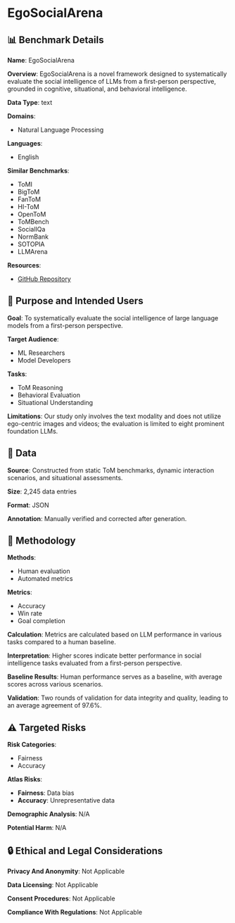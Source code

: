 # EgoSocialArena

## 📊 Benchmark Details

**Name**: EgoSocialArena

**Overview**: EgoSocialArena is a novel framework designed to systematically evaluate the social intelligence of LLMs from a first-person perspective, grounded in cognitive, situational, and behavioral intelligence.

**Data Type**: text

**Domains**:
- Natural Language Processing

**Languages**:
- English

**Similar Benchmarks**:
- ToMI
- BigToM
- FanToM
- HI-ToM
- OpenToM
- ToMBench
- SocialIQa
- NormBank
- SOTOPIA
- LLMArena

**Resources**:
- [GitHub Repository](https://github.com/gyhou123/EgoSocialArena)

## 🎯 Purpose and Intended Users

**Goal**: To systematically evaluate the social intelligence of large language models from a first-person perspective.

**Target Audience**:
- ML Researchers
- Model Developers

**Tasks**:
- ToM Reasoning
- Behavioral Evaluation
- Situational Understanding

**Limitations**: Our study only involves the text modality and does not utilize ego-centric images and videos; the evaluation is limited to eight prominent foundation LLMs.

## 💾 Data

**Source**: Constructed from static ToM benchmarks, dynamic interaction scenarios, and situational assessments.

**Size**: 2,245 data entries

**Format**: JSON

**Annotation**: Manually verified and corrected after generation.

## 🔬 Methodology

**Methods**:
- Human evaluation
- Automated metrics

**Metrics**:
- Accuracy
- Win rate
- Goal completion

**Calculation**: Metrics are calculated based on LLM performance in various tasks compared to a human baseline.

**Interpretation**: Higher scores indicate better performance in social intelligence tasks evaluated from a first-person perspective.

**Baseline Results**: Human performance serves as a baseline, with average scores across various scenarios.

**Validation**: Two rounds of validation for data integrity and quality, leading to an average agreement of 97.6%.

## ⚠️ Targeted Risks

**Risk Categories**:
- Fairness
- Accuracy

**Atlas Risks**:
- **Fairness**: Data bias
- **Accuracy**: Unrepresentative data

**Demographic Analysis**: N/A

**Potential Harm**: N/A

## 🔒 Ethical and Legal Considerations

**Privacy And Anonymity**: Not Applicable

**Data Licensing**: Not Applicable

**Consent Procedures**: Not Applicable

**Compliance With Regulations**: Not Applicable
